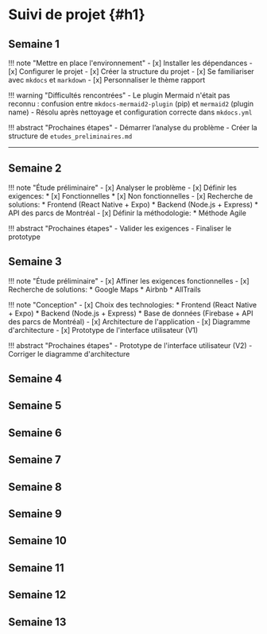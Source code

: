 # Suivi de projet {#h1}

## Semaine 1

!!! note "Mettre en place l'environnement"
    - [x] Installer les dépendances
    - [x] Configurer le projet
    - [x] Créer la structure du projet
    - [x] Se familiariser avec `mkdocs` et `markdown`
    - [x] Personnaliser le thème rapport

!!! warning "Difficultés rencontrées"
    - Le plugin Mermaid n'était pas reconnu : confusion entre `mkdocs-mermaid2-plugin` (pip) et `mermaid2` (plugin name)
        - Résolu après nettoyage et configuration correcte dans `mkdocs.yml`

!!! abstract "Prochaines étapes"
    - Démarrer l’analyse du problème
    - Créer la structure de `etudes_preliminaires.md`

---

## Semaine 2

!!! note "Étude préliminaire"
    - [x] Analyser le problème
    - [x] Définir les exigences: 
        * [x] Fonctionnelles 
        * [x] Non fonctionnelles
    - [x] Recherche de solutions:
        * Frontend (React Native + Expo)
        * Backend (Node.js + Express)
        * API des parcs de Montréal
    - [x] Définir la méthodologie:
        * Méthode Agile

!!! abstract "Prochaines étapes"
    - Valider les exigences
    - Finaliser le prototype

## Semaine 3

!!! note "Étude préliminaire"
    - [x] Affiner les exigences fonctionnelles
    - [x] Recherche de solutions:
        * Google Maps
        * Airbnb
        * AllTrails

!!! note "Conception"
    - [x] Choix des technologies:
        * Frontend (React Native + Expo)
        * Backend (Node.js + Express)
        * Base de données (Firebase + API des parcs de Montréal)
    - [x] Architecture de l'application
    - [x] Diagramme d'architecture
    - [x] Prototype de l'interface utilisateur (V1)

!!! abstract "Prochaines étapes"
    - Prototype de l'interface utilisateur (V2)
    - Corriger le diagramme d'architecture

## Semaine 4

## Semaine 5

## Semaine 6

## Semaine 7

## Semaine 8

## Semaine 9

## Semaine 10

## Semaine 11

## Semaine 12

## Semaine 13
